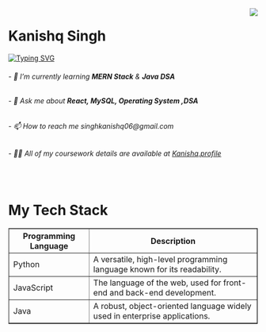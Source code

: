 <img align="right" src="https://visitor-badge.laobi.icu/badge?page_id=KanishqSingh.KanishqSingh" />

<h1>Kanishq Singh</h1>

<a href="https://git.io/typing-svg"><img src="https://readme-typing-svg.demolab.com?font=Fira+Code&pause=500&multiline=true&width=435&lines=Hello+Fellas!+Welcome+to+My+Profile" alt="Typing SVG" /></a>


<h6>- 🌱 I’m currently learning <b>MERN Stack</b> & <b>Java DSA</b></h6>
<h6>- 💬 Ask me about <b>React, MySQL, Operating System ,DSA</b></h6>
<h6>- 📫 How to reach me singhkanishq06@gmail.com</h6>
<h6>- 👨‍💻 All of my coursework details are available at <a href="https://kanishq-portfolio.vercel.app"
>Kanishq.profile</a></h6>

<br/>
<h1>My Tech Stack</h1>
 <table border="1">
        <thead>
            <tr>
                <th>Programming Language</th>
                <th>Description</th>
            </tr>
        </thead>
        <tbody>
            <tr>
                <td>Python</td>
                <td>A versatile, high-level programming language known for its readability.</td>
            </tr>
            <tr>
                <td>JavaScript</td>
                <td>The language of the web, used for front-end and back-end development.</td>
            </tr>
            <tr>
                <td>Java</td>
                <td>A robust, object-oriented language widely used in enterprise applications.</td>
            </tr>
        </tbody>
    </table>



